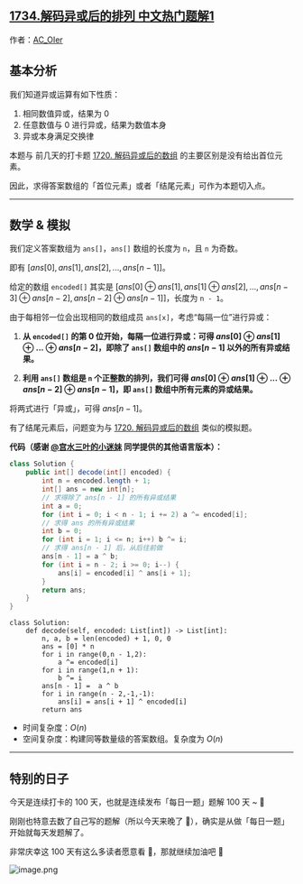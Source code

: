 ## [1734.解码异或后的排列 中文热门题解1](https://leetcode.cn/problems/decode-xored-permutation/solutions/100000/gong-shui-san-xie-note-bie-pian-li-yong-zeh6o)

作者：[AC_OIer](https://leetcode.cn/u/AC_OIer)
## 基本分析

我们知道异或运算有如下性质：
1. 相同数值异或，结果为 $0$
2. 任意数值与 $0$ 进行异或，结果为数值本身
3. 异或本身满足交换律

本题与 前几天的打卡题 [1720. 解码异或后的数组](https://leetcode-cn.com/problems/decode-xored-array/solution/gong-shui-san-xie-li-yong-yi-huo-xing-zh-p1bi/) 的主要区别是没有给出首位元素。

因此，求得答案数组的「首位元素」或者「结尾元素」可作为本题切入点。

***

## 数学 & 模拟

我们定义答案数组为 `ans[]`，`ans[]` 数组的长度为 `n`，且 `n` 为奇数。

即有 $[ans[0], ans[1], ans[2], ... , ans[n - 1]]$。

给定的数组 `encoded[]` 其实是 $[ans[0] ⊕ ans[1], ans[1] ⊕ ans[2], ... , ans[n - 3] ⊕ ans[n - 2], ans[n - 2] ⊕ ans[n - 1]]$，长度为 `n - 1`。

由于每相邻一位会出现相同的数组成员 `ans[x]`，考虑“每隔一位”进行异或：

1. **从 `encoded[]` 的第 $0$ 位开始，每隔一位进行异或：可得 $ans[0] ⊕ ans[1] ⊕ ... ⊕ ans[n - 2]$，即除了 `ans[]` 数组中的 $ans[n - 1]$ 以外的所有异或结果。**

2. **利用 `ans[]` 数组是 `n` 个正整数的排列，我们可得 $ans[0] ⊕ ans[1] ⊕ ... ⊕ ans[n - 2] ⊕ ans[n - 1]$，即 `ans[]` 数组中所有元素的异或结果。**

将两式进行「异或」，可得 $ans[n - 1]$。

有了结尾元素后，问题变为与 [1720. 解码异或后的数组](https://leetcode-cn.com/problems/decode-xored-array/solution/gong-shui-san-xie-li-yong-yi-huo-xing-zh-p1bi/) 类似的模拟题。

**代码（感谢 [@宫水三叶的小迷妹](/u/san_ye_fen/) 同学提供的其他语言版本）：**
```Java []
class Solution {
    public int[] decode(int[] encoded) {
        int n = encoded.length + 1;
        int[] ans = new int[n];
        // 求得除了 ans[n - 1] 的所有异或结果
        int a = 0;
        for (int i = 0; i < n - 1; i += 2) a ^= encoded[i];
        // 求得 ans 的所有异或结果
        int b = 0;
        for (int i = 1; i <= n; i++) b ^= i;
        // 求得 ans[n - 1] 后，从后往前做
        ans[n - 1] = a ^ b;
        for (int i = n - 2; i >= 0; i--) {
            ans[i] = encoded[i] ^ ans[i + 1];
        }
        return ans;
    }
}
```
```Python3 []
class Solution:
    def decode(self, encoded: List[int]) -> List[int]:
        n, a, b = len(encoded) + 1, 0, 0
        ans = [0] * n
        for i in range(0,n - 1,2):
            a ^= encoded[i]
        for i in range(1,n + 1):
            b ^= i
        ans[n - 1] =  a ^ b
        for i in range(n - 2,-1,-1):
            ans[i] = ans[i + 1] ^ encoded[i]
        return ans
```
* 时间复杂度：$O(n)$
* 空间复杂度：构建同等数量级的答案数组。复杂度为 $O(n)$

***

## 特别的日子

今天是连续打卡的 $100$ 天，也就是连续发布「每日一题」题解 $100$ 天 ~ 🤣

刚刚也特意去数了自己写的题解（所以今天来晚了 🤣），确实是从做「每日一题」开始就每天发题解了。

非常庆幸这 $100$ 天有这么多读者愿意看 🤣，那就继续加油吧  💪 

![image.png](https://pic.leetcode-cn.com/1620699645-VYpgKl-image.png)
